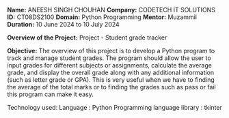 **Name:** ANEESH SINGH CHOUHAN
**Company:** CODETECH IT SOLUTIONS
**ID:** CT08DS2100
**Domain:** Python Programming
**Mentor:** Muzammil
**Duration:** 10 June 2024 to 10 July 2024

**Overview of the Project:**
Project - Student grade tracker

**Objective:**
The overview of this project is to develop a Python program to track and manage student grades. The program should allow the user to input grades for different subjects or assignments, calculate the average grade, and display the overall grade along with any additional information (such as letter grade or GPA). This is very useful when we have to finding the average of the total marks or to finding the grades such as pass or fail this program can make it easy.

Technology used:
Language : Python Programming language
library : tkinter
